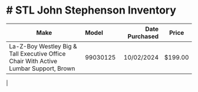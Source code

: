 # # STL John Stephenson Inventory  

| Make | Model | Date Purchased | Price |
| --- | :-- | --: | :-: |
| La-Z-Boy Westley Big & Tall Executive Office Chair With Active Lumbar Support, Brown      | 99030125 | 10/02/2024 | $199.00 |
|